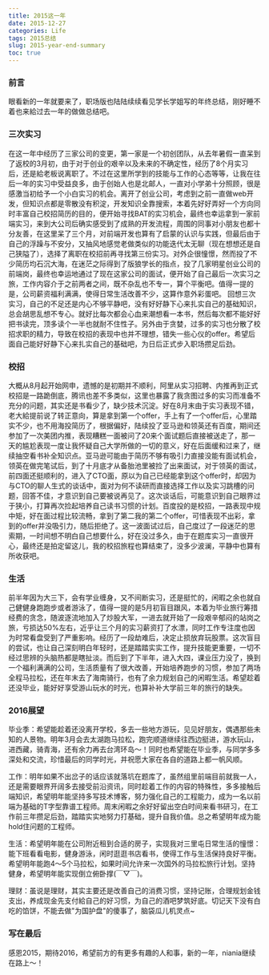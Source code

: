 ```yaml
---
title: 2015这一年
date: 2015-12-27
categories: Life
tags: 2015总结
slug: 2015-year-end-summary
toc: true
---
```


### 前言
眼看新的一年就要来了，职场版也陆陆续续看见学长学姐写的年终总结，刚好睡不着也来給过去一年的做做总结吧。

### 三次实习
在这一年中经历了三家公司的变更，第一家是一个初创团队，从去年暑假一直呆到了返校的3月初，由于对于创业的艰辛以及未来的不确定性，经历了8个月实习后，还是給老板说离职了。不过在这里所学到的技能与工作的心态等等，让我在往后一年的实习中受益良多，由于创始人也是北邮人，一直对小学弟十分照顾，很是感激当初给予一个小白实习的机会。离开了创业公司，考虑到之前一直做web开发，但知识点都是零散没有积淀，开发知识全靠搜索，本着先好好弄好一个方向同时丰富自己校招简历的目的，便开始寻找BAT的实习机会，最终也幸运拿到一家前端实习，来到大公司后确实感受到了成熟的开发流程，周围的同事对小朋友也都十分友善，在这里呆了三个月，对前端开发也算有了启蒙的认识与实践，但最后由于自己的浮躁与不安分，又抽风地感觉老做类似的功能迭代太无聊（现在想想还是自己狭隘了），选择了离职在校招前再寻找第三份实习。对外企很憧憬，然而投了不少简历均石沉大海，在迷茫之际得到了版狼学长的指点，投了几家明星创业公司的前端岗，最终也幸运地通过了现在这家公司的面试，便开始了自己最后一次实习之旅，工作内容介于之前两者之间，既不杂乱也不专一，算个平衡吧。值得一提的是，公司薪资福利满满，使得日常生活改善不少，这算作意外彩蛋吧。
回想三次实习，自己的不足还是内心不够平静吧，没有好好静下心来扎实自己的基础知识，总会胡思乱想不专心。就好比每次都会心血来潮想看一本书，然后每次都不能好好把书读完，顶多读个一半也就耐不住性子。另外由于贪婪，过多的实习也分散了校招求职的精力，导致在校招的表现中也并不理想，错失一些心仪的offer。希望后面自己能好好静下心来扎实自己的基础吧，为日后正式步入职场攒足后劲。

### 校招
大概从8月起开始网申，遗憾的是初期并不顺利，阿里从实习招聘、内推再到正式校招是一路跪倒底，腾讯也差不多类似，这里也暴露了我贪图过多的实习而准备不充分的问题，其实还是书看少了，缺少技术沉淀。好在8月末由于实习表现不错，老大給提前说了转正意向，算是拿到第一个offer，手上有了一个offer后，心里踏实不少，也不用海投简历了，根据偏好，陆续投了亚马逊和领英还有百度，期间还参加了一次美团内推，表现糟糕一面被问了20来个面试题后直接被送走了，那一天的尴尬表现一度让我怀疑自己大学所做的一切的意义，好在后面缓和过来了，继续抽空看书补全知识点。亚马逊可能由于简历不够有吸引力直接没能有面试机会，领英在做完笔试后，到了十月底才从备胎池里被捡了出来面试，对于领英的面试，前四面还挺顺利的，进入了CTO面，原以为自己已经能拿到这个offer时，却因为与CTO的聊人生式的谈话中，面对为何不读研而直接选择工作以及实习跳槽的问题，回答不佳，才意识到自己要被说再见了。这次谈话后，可能意识到自己眼界过于狭小，打算再次捡起培养自己读书习惯的计划。百度投的是校招，一路表现中规中矩，好在面过程比较流畅，拿到了第二我的第二个offer，可惜表现不出彩，拿到的offer并没吸引力，随后拒绝了。这一波面试过后，自己度过了一段迷茫的思索期，一时间想不明白自己想要什么，好在没过多久，由于在题库实习一直很开心，最终还是拍定留这儿，我的校招旅程也算结束了，没多少波澜，平静中也算有所收获吧。

### 生活
前半年因为大三下，会有学业缠身，又不间断实习，还是挺忙的，闲暇之余也就自己健健身跑跑步或者游泳了，值得一提的是5月初盲目跟风，本着为毕业旅行筹措经费的贪念，随波逐流地加入了炒股大军，一进去就开始了一段艰辛郁闷的站岗之旅，亏损达50%左右，近乎让三个月的实习薪资打了水漂，同时工作专注度也因为时常看盘受到了严重影响。经历了一段劫难后，决定止损放弃玩股票。这次盲目的尝试，也让自己深刻明白年轻时，还是踏踏实实工作，提升技能更重要，一切不经过思辨的头脑热都是瞎扯淡。而后到了下半年，进入大四，课业压力没了，换到一个福利满满的公司，生活质量有了很大改善，开始培养跑步的习惯，参加了两场全程马拉松，还在年末去了海南骑行，也有了余力规划自己的闲暇生活。希望趁着还没毕业，能好好享受游山玩水的时光，也算补补大学前三年的旅行的缺失。

### 2016展望
毕业季：希望能趁着还没离开学校，多去一些地方游玩，见见好朋友，偶遇那些未知的人景物。明年3月会去太湖跑马拉松，跑完顺道继续往西边挺进，游水玩山，进西藏，骑青海，还有余力再去台湾环岛～！同时也希望能在毕业季，与同学多多深处和交流，珍惜最后的同学时光，并祝愿大家在各自的道路上都一帆风顺。

工作：明年如果不出岔子的话应该就落坑在题库了，虽然组里前端目前就我一人，还是需要眼界开阔多去接受前沿资讯，同时趁着工作的内容的特殊性，多多接触后端知识，希望明年能坚持多写技术博客，努力强化自己的工程能力，成为一名以前端为基础的T字型靠谱工程师。周末闲暇之余好好留出空白时间来看书研习，在工作前三年攒足后劲，踏踏实实地努力打基础，提升自我价值。总之希望明年成为能hold住问题的工程师。

生活：希望明年能在公司附近租到合适的房子，实现我对三里屯日常生活的憧憬：能下班看看电影，健身游泳，闲时逛逛书店看书，使得工作与生活保持良好平衡。希望明年能跑4～5个马拉松，如果时间允许来一次国外的马拉松旅行计划。坚持健身，希望明年能实现倒立俯卧撑(￣▽￣)。

理财：虽说是理财，其实主要还是改善自己的消费习惯，坚持记账，合理规划金钱支出，养成现金先支付給自己的好习惯，为自己的酒吧梦筑好底。切记天下没有白吃的馅饼，不能去做"为国护盘"的傻事了，脑袋瓜儿机灵点~

### 写在最后
感恩2015，期待2016，希望前方的有更多有趣的人和事，新的一年，niania继续在路上～！
